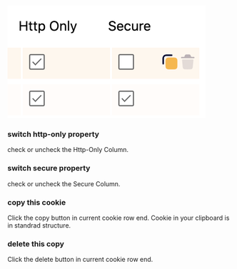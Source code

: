 ![](./img/single-operate.png)

### switch http-only property

check or uncheck the Http-Only Column.

### switch secure property

check or uncheck the Secure Column.

### copy this cookie

Click the copy button in current cookie row end. Cookie in your clipboard is in standrad structure.

### delete this copy

Click the delete button in current cookie row end.
